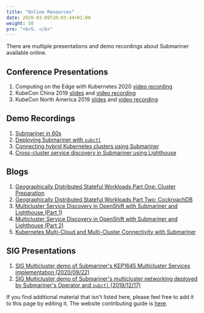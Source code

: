 ```yaml
---
title: "Online Resources"
date: 2020-03-09T20:03:44+01:00
weight: 50
pre: "<b>5. </b>"
---
```


There are multiple presentations and demo recordings about Submariner available online.

## Conference Presentations

1. Computing on the Edge with Kubernetes 2020 [video recording](https://www.youtube.com/watch?v=x7PbyTVEXFg)
2. KubeCon China 2019
   [slides](https://static.sched.com/hosted_files/kccncosschn19eng/6b/Hybrid%20Cloud%20and%20Multi-Cluster%20Service%20Connectivity.pdf) and
[video recording](https://www.youtube.com/watch?v=uU4PSBLrpi8&list=PLj6h78yzYM2Njj5PvNc4Mtcril2YyR95d)
3. KubeCon North America 2019 [slides](https://static.sched.com/hosted_files/kccncna19/7d/Submariner%20Kubecon%20NA%202019%20%281%29.pdf)
   and [video recording](https://www.youtube.com/watch?v=jMvuchSMCKU&list=PLj6h78yzYM2NDs-iu8WU5fMxINxHXlien)

## Demo Recordings

1. [Submariner in 60s](https://www.youtube.com/watch?v=pQgUWiGtKqM)
2. [Deploying Submariner with `subctl`](https://www.youtube.com/watch?v=cInmBXuZsU8)
3. [Connecting hybrid Kubernetes clusters using Submariner](https://www.youtube.com/watch?v=fMhZRNn0fxQ)
4. [Cross-cluster service discovery in Submariner using Lighthouse](https://www.youtube.com/watch?v=tXsemQPNhyQ)

## Blogs

1. [Geographically Distributed Stateful Workloads Part One: Cluster Preparation](https://www.openshift.com/blog/geographically-distributed-stateful-workloads-part-one-cluster-preparation)
2. [Geographically Distributed Stateful Workloads Part Two: CockroachDB](https://www.openshift.com/blog/geographically-distributed-stateful-workloads-part-two-cockroachdb)
3. [Multicluster Service Discovery in OpenShift with Submariner and Lighthouse (Part 1)](https://www.openshift.com/blog/multicluster-service-discovery-in-openshift)
4. [Multicluster Service Discovery in OpenShift with Submariner and Lighthouse (Part 2)](https://www.openshift.com/blog/multicluster-service-discovery-in-openshift-part-2)
5. [Kubernetes Multi-Cloud and Multi-Cluster Connectivity with Submariner](https://www.linkedin.com/pulse/kubernetes-multi-cloud-multi-cluster-connectivity-gokul-chandra/?trk=related_artice_Kubernetes%20Multi-Cloud%20and%20Multi-Cluster%20Connectivity%20with%20Submariner_article-card_title)

## SIG Presentations

1. [SIG Multicluster demo of Submariner's KEP1645 Multicluster Services implementation (2020/09/22)](https://youtu.be/bx4z9sMX8FM?t=1350)
2. [SIG Multicluster demo of Submariner's multicluster networking deployed by Submariner's Operator and `subctl` (2019/12/17)](https://youtu.be/4C4kc9AOz4M?t=273)

If you find additional material that isn't listed here, please feel free to add it to this page by editing it.
The website contributing guide is [here](../development/website).
